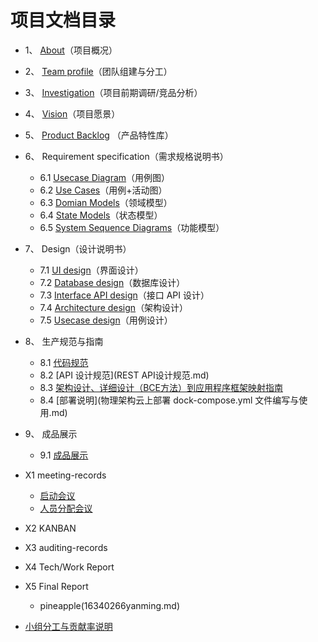 # 项目文档目录
- 1、 [About](About.md)（项目概况）
- 2、 [Team profile](Team_profile.md)（团队组建与分工）
- 3、 [Investigation](Investigation.md)（项目前期调研/竞品分析）
- 4、 [Vision](Vision.md)（项目愿景）
- 5、 [Product Backlog](Product_Backlog.md) （产品特性库）
- 6、 Requirement specification（需求规格说明书）
	- 6.1 [Usecase Diagram](Usecase_Diagram.md)（用例图）
	- 6.2 [Use Cases](Use_Cases.md)（用例+活动图）
	- 6.3 [Domian Models](Domian_Models.md)（领域模型）
	- 6.4 [State Models](State_Models.md)（状态模型）
	- 6.5 [System Sequence Diagrams](System_Seqence_Diagrams.md)（功能模型）
- 7、 Design（设计说明书）
	- 7.1 [UI design](UI_design.md)（界面设计）
	- 7.2 [Database design](Database_design.md)（数据库设计）
	- 7.3 [Interface API design](InterfaceAPI_design.md)（接口 API 设计）
	- 7.4 [Architecture design](Architecture_design.md)（架构设计）
	- 7.5 [Usecase design](Usecase_design.md)（用例设计）
- 8、 生产规范与指南
	- 8.1 [代码规范](生产规范与指南.md)
	- 8.2 [API 设计规范](REST API设计规范.md)
	- 8.3 [架构设计、详细设计（BCE方法）到应用程序框架映射指南](8.3逻辑架构到应用程序映射指南.md)
	- 8.4 [部署说明](物理架构云上部署 dock-compose.yml 文件编写与使用.md)
- 9、 成品展示
	- 9.1 [成品展示](productDetail.md)

- X1 meeting-records
	- [启动会议](Meeting_report/2019-6-17.md)
	- [人员分配会议](Meeting_report/2019-6-18.md)
- X2 KANBAN
- X3 auditing-records
- X4 Tech/Work Report
- X5 Final Report
	- pineapple(16340266yanming.md)
- [小组分工与贡献率说明](小组分工与贡献率说明.md)
